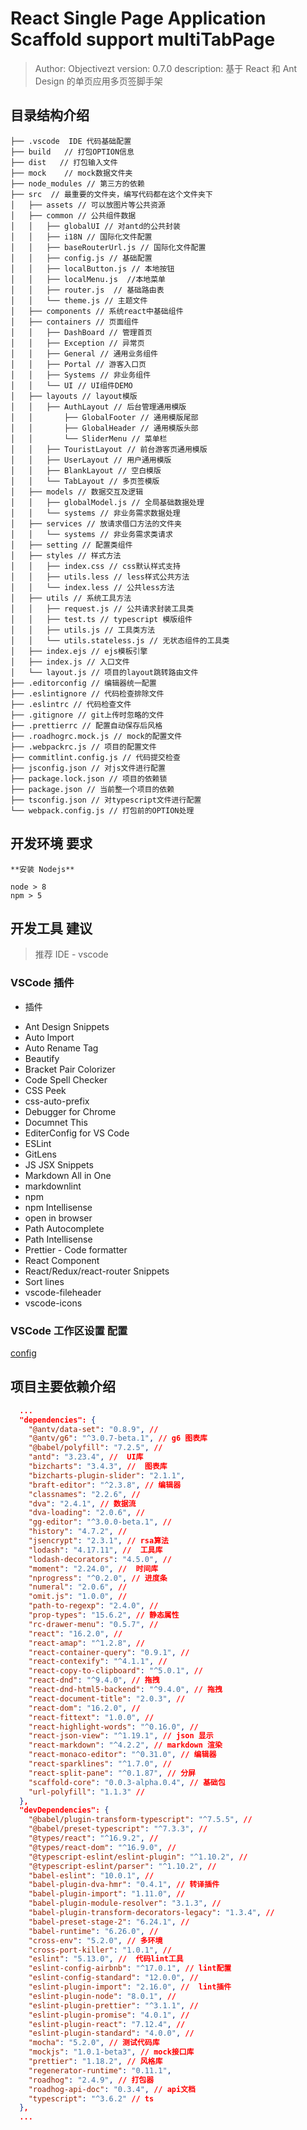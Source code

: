 # React Single Page Application Scaffold support multiTabPage

> Author: Objectivezt
> version: 0.7.0
> description: 基于 React 和 Ant Design 的单页应用多页签脚手架

## 目录结构介绍

```
├── .vscode  IDE 代码基础配置
├── build   // 打包OPTION信息
├── dist   // 打包输入文件
├── mock    // mock数据文件夹
├── node_modules // 第三方的依赖
├── src  // 最重要的文件夹，编写代码都在这个文件夹下
│   ├── assets // 可以放图片等公共资源
│   ├── common // 公共组件数据
│   │   ├── globalUI // 对antd的公共封装
│   │   ├── i18N // 国际化文件配置
│   │   ├── baseRouterUrl.js // 国际化文件配置
│   │   ├── config.js // 基础配置
│   │   ├── localButton.js // 本地按钮
│   │   ├── localMenu.js  //本地菜单
│   │   ├── router.js  // 基础路由表
│   │   └── theme.js // 主题文件
│   ├── components // 系统react中基础组件
│   ├── containers // 页面组件
│   │   ├── DashBoard // 管理首页
│   │   ├── Exception // 异常页
│   │   ├── General // 通用业务组件
│   │   ├── Portal // 游客入口页
│   │   ├── Systems // 非业务组件
│   │   └── UI // UI组件DEMO
│   ├── layouts // layout模版
│   │   ├── AuthLayout // 后台管理通用模版
│   │       ├── GlobalFooter // 通用模版尾部
│   │       ├── GlobalHeader // 通用模版头部
│   │       └── SliderMenu // 菜单栏
│   │   ├── TouristLayout // 前台游客页通用模版
│   │   ├── UserLayout // 用户通用模版
│   │   ├── BlankLayout // 空白模版
│   │   └── TabLayout // 多页签模版
│   ├── models // 数据交互及逻辑
│   │   ├── globalModel.js // 全局基础数据处理
│   │   └── systems // 非业务需求数据处理
│   ├── services // 放请求借口方法的文件夹
│   │   └── systems // 非业务需求类请求
│   ├── setting // 配置类组件
│   ├── styles // 样式方法
│   │   ├── index.css // css默认样式支持
│   │   ├── utils.less // less样式公共方法
│   │   └── index.less // 公共less方法
│   ├── utils // 系统工具方法
│   │   ├── request.js // 公共请求封装工具类
│   │   ├── test.ts // typescript 模版组件
│   │   ├── utils.js // 工具类方法
│   │   └── utils.stateless.js // 无状态组件的工具类
│   ├── index.ejs // ejs模板引擎
│   ├── index.js // 入口文件
│   └── layout.js // 项目的layout跳转路由文件
├── .editorconfig // 编辑器统一配置
├── .eslintignore // 代码检查排除文件
├── .eslintrc // 代码检查文件
├── .gitignore // git上传时忽略的文件
├── .prettierrc // 配置自动保存后风格
├── .roadhogrc.mock.js // mock的配置文件
├── .webpackrc.js // 项目的配置文件
├── commitlint.config.js // 代码提交检查
├── jsconfig.json // 对js文件进行配置
├── package.lock.json // 项目的依赖锁
├── package.json // 当前整一个项目的依赖
├── tsconfig.json // 对typescript文件进行配置
└── webpack.config.js // 打包前的OPTION处理
```

## 开发环境 要求

    **安装 Nodejs**

    node > 8
    npm > 5

## 开发工具 建议

> 推荐 IDE - vscode

### VSCode 插件

- 插件

* Ant Design Snippets
* Auto Import
* Auto Rename Tag
* Beautify
* Bracket Pair Colorizer
* Code Spell Checker
* CSS Peek
* css-auto-prefix
* Debugger for Chrome
* Documnet This
* EditerConfig for VS Code
* ESLint
* GitLens
* JS JSX Snippets
* Markdown All in One
* markdownlint
* npm
* npm Intellisense
* open in browser
* Path Autocomplete
* Path Intellisense
* Prettier - Code formatter
* React Component
* React/Redux/react-router Snippets
* Sort lines
* vscode-fileheader
* vscode-icons

### VSCode 工作区设置 配置

[config](.vscode/settings.json)

## 项目主要依赖介绍

```json
  ...
  "dependencies": {
    "@antv/data-set": "0.8.9", //  
    "@antv/g6": "^3.0.7-beta.1", // g6 图表库
    "@babel/polyfill": "7.2.5", //
    "antd": "3.23.4", //  UI库
    "bizcharts": "3.4.3", //  图表库
    "bizcharts-plugin-slider": "2.1.1",  
    "braft-editor": "^2.3.8", // 编辑器
    "classnames": "2.2.6", //
    "dva": "2.4.1", // 数据流
    "dva-loading": "2.0.6", //
    "gg-editor": "^3.0.0-beta.1", // 
    "history": "4.7.2", //
    "jsencrypt": "2.3.1", // rsa算法
    "lodash": "4.17.11", //  工具库
    "lodash-decorators": "4.5.0", //
    "moment": "2.24.0", //  时间库
    "nprogress": "^0.2.0", // 进度条
    "numeral": "2.0.6", //
    "omit.js": "1.0.0", //
    "path-to-regexp": "2.4.0", //
    "prop-types": "15.6.2", // 静态属性
    "rc-drawer-menu": "0.5.7", //
    "react": "16.2.0", //
    "react-amap": "^1.2.8", //
    "react-container-query": "0.9.1", //
    "react-contexify": "^4.1.1", //
    "react-copy-to-clipboard": "^5.0.1", //
    "react-dnd": "^9.4.0", // 拖拽
    "react-dnd-html5-backend": "^9.4.0", // 拖拽
    "react-document-title": "2.0.3", // 
    "react-dom": "16.2.0", //
    "react-fittext": "1.0.0", // 
    "react-highlight-words": "^0.16.0", //
    "react-json-view": "^1.19.1", // json 显示
    "react-markdown": "^4.2.2", // markdown 渲染
    "react-monaco-editor": "^0.31.0", // 编辑器
    "react-sparklines": "^1.7.0", //
    "react-split-pane": "^0.1.87", // 分屏
    "scaffold-core": "0.0.3-alpha.0.4", // 基础包
    "url-polyfill": "1.1.3" //
  }, 
  "devDependencies": {
    "@babel/plugin-transform-typescript": "^7.5.5", //
    "@babel/preset-typescript": "^7.3.3", //
    "@types/react": "^16.9.2", //
    "@types/react-dom": "^16.9.0", //
    "@typescript-eslint/eslint-plugin": "^1.10.2", //
    "@typescript-eslint/parser": "^1.10.2", //
    "babel-eslint": "10.0.1", //
    "babel-plugin-dva-hmr": "0.4.1", // 转译插件
    "babel-plugin-import": "1.11.0", //
    "babel-plugin-module-resolver": "3.1.3", //
    "babel-plugin-transform-decorators-legacy": "1.3.4", //
    "babel-preset-stage-2": "6.24.1", //
    "babel-runtime": "6.26.0", //
    "cross-env": "5.2.0", // 多环境
    "cross-port-killer": "1.0.1", //
    "eslint": "5.13.0", //  代码lint工具
    "eslint-config-airbnb": "^17.0.1", // lint配置
    "eslint-config-standard": "12.0.0", //
    "eslint-plugin-import": "2.16.0", //  lint插件
    "eslint-plugin-node": "8.0.1", //
    "eslint-plugin-prettier": "^3.1.1", //
    "eslint-plugin-promise": "4.0.1", //
    "eslint-plugin-react": "7.12.4", //
    "eslint-plugin-standard": "4.0.0", //
    "mocha": "5.2.0", // 测试代码库
    "mockjs": "1.0.1-beta3", // mock接口库
    "prettier": "1.18.2", // 风格库
    "regenerator-runtime": "0.11.1", 
    "roadhog": "2.4.9", // 打包器
    "roadhog-api-doc": "0.3.4", // api文档
    "typescript": "^3.6.2" // ts
  }, 
  ...
```